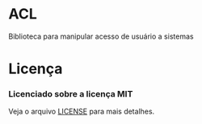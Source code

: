ACL
=============

Biblioteca para manipular acesso de usuário a sistemas


Licença
=======

### Licenciado sobre a licença MIT

Veja o arquivo [LICENSE](/LICENSE.md) para mais detalhes.
